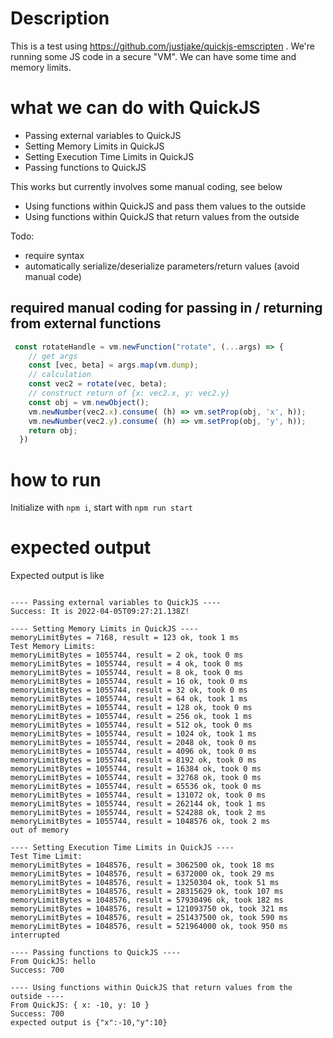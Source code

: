 # Description
This is a test using https://github.com/justjake/quickjs-emscripten .
We're running some JS code in a secure "VM".
We can have some time and memory limits.

# what we can do with QuickJS

- Passing external variables to QuickJS
- Setting Memory Limits in QuickJS
- Setting Execution Time Limits in QuickJS
- Passing functions to QuickJS

This works but currently involves some manual coding, see below
- Using functions within QuickJS and pass them values to the outside
- Using functions within QuickJS that return values from the outside


Todo:
- require syntax
- automatically serialize/deserialize parameters/return values (avoid manual code)

## required manual coding for passing in / returning from external functions

```typescript
 const rotateHandle = vm.newFunction("rotate", (...args) => {
    // get args
    const [vec, beta] = args.map(vm.dump);
    // calculation
    const vec2 = rotate(vec, beta);
    // construct return of {x: vec2.x, y: vec2.y}
    const obj = vm.newObject();    
    vm.newNumber(vec2.x).consume( (h) => vm.setProp(obj, 'x', h));
    vm.newNumber(vec2.y).consume( (h) => vm.setProp(obj, 'y', h));
    return obj;
  })
```

# how to run
Initialize with `npm i`, start with `npm run start`


# expected output
Expected output is like

```

---- Passing external variables to QuickJS ----
Success: It is 2022-04-05T09:27:21.138Z!

---- Setting Memory Limits in QuickJS ----
memoryLimitBytes = 7168, result = 123 ok, took 1 ms
Test Memory Limits:
memoryLimitBytes = 1055744, result = 2 ok, took 0 ms
memoryLimitBytes = 1055744, result = 4 ok, took 0 ms
memoryLimitBytes = 1055744, result = 8 ok, took 0 ms
memoryLimitBytes = 1055744, result = 16 ok, took 0 ms
memoryLimitBytes = 1055744, result = 32 ok, took 0 ms
memoryLimitBytes = 1055744, result = 64 ok, took 1 ms
memoryLimitBytes = 1055744, result = 128 ok, took 0 ms
memoryLimitBytes = 1055744, result = 256 ok, took 1 ms
memoryLimitBytes = 1055744, result = 512 ok, took 0 ms
memoryLimitBytes = 1055744, result = 1024 ok, took 1 ms
memoryLimitBytes = 1055744, result = 2048 ok, took 0 ms
memoryLimitBytes = 1055744, result = 4096 ok, took 0 ms
memoryLimitBytes = 1055744, result = 8192 ok, took 0 ms
memoryLimitBytes = 1055744, result = 16384 ok, took 0 ms
memoryLimitBytes = 1055744, result = 32768 ok, took 0 ms
memoryLimitBytes = 1055744, result = 65536 ok, took 0 ms
memoryLimitBytes = 1055744, result = 131072 ok, took 0 ms
memoryLimitBytes = 1055744, result = 262144 ok, took 1 ms
memoryLimitBytes = 1055744, result = 524288 ok, took 2 ms
memoryLimitBytes = 1055744, result = 1048576 ok, took 2 ms
out of memory

---- Setting Execution Time Limits in QuickJS ----
Test Time Limit:
memoryLimitBytes = 1048576, result = 3062500 ok, took 18 ms
memoryLimitBytes = 1048576, result = 6372000 ok, took 29 ms
memoryLimitBytes = 1048576, result = 13250304 ok, took 51 ms
memoryLimitBytes = 1048576, result = 28315629 ok, took 107 ms
memoryLimitBytes = 1048576, result = 57930496 ok, took 182 ms
memoryLimitBytes = 1048576, result = 121093750 ok, took 321 ms
memoryLimitBytes = 1048576, result = 251437500 ok, took 590 ms
memoryLimitBytes = 1048576, result = 521964000 ok, took 950 ms
interrupted

---- Passing functions to QuickJS ----
From QuickJS: hello
Success: 700

---- Using functions within QuickJS that return values from the outside ----
From QuickJS: { x: -10, y: 10 }
Success: 700
expected output is {"x":-10,"y":10}

```